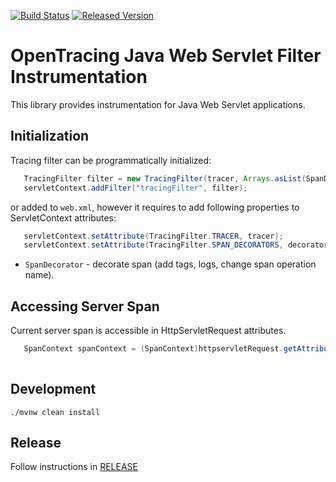 [![Build Status][ci-img]][ci] [![Released Version][maven-img]][maven]

# OpenTracing Java Web Servlet Filter Instrumentation

This library provides instrumentation for Java Web Servlet applications.

## Initialization

Tracing filter can be programmatically initialized:
```java
   TracingFilter filter = new TracingFilter(tracer, Arrays.asList(SpanDecorator.STANDARD_TAGS)
   servletContext.addFilter("tracingFilter", filter);
```

or added to `web.xml`, however it requires to add following properties to ServletContext attributes:
```java
   servletContext.setAttribute(TracingFilter.TRACER, tracer);
   servletContext.setAttribute(TracingFilter.SPAN_DECORATORS, decorators); // optional, if no present SpanDecorator.STANDARD_TAGS is applied
```

* `SpanDecorator` - decorate span (add tags, logs, change span operation name).

## Accessing Server Span
Current server span is accessible in HttpServletRequest attributes.
```java
   SpanContext spanContext = (SpanContext)httpservletRequest.getAttribute(TracingFilter.SERVER_SPAN_CONTEXT);
   
```

## Development
```shell
./mvnw clean install
```

## Release
Follow instructions in [RELEASE](RELEASE.md)


   [ci-img]: https://travis-ci.org/opentracing-contrib/java-web-servlet-filter.svg?branch=master
   [ci]: https://travis-ci.org/opentracing-contrib/java-web-servlet-filter
   [maven-img]: https://img.shields.io/maven-central/v/io.opentracing.contrib/opentracing-web-servlet-filter.svg?maxAge=2592000
   [maven]: http://search.maven.org/#search%7Cga%7C1%7Copentracing-web-servlet-filter
